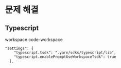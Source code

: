 # 문제 해결

## Typescript

workspace.code-workspace

```
"settings": {
    "typescript.tsdk": ".yarn/sdks/typescript/lib",
    "typescript.enablePromptUseWorkspaceTsdk": true
  },
```
